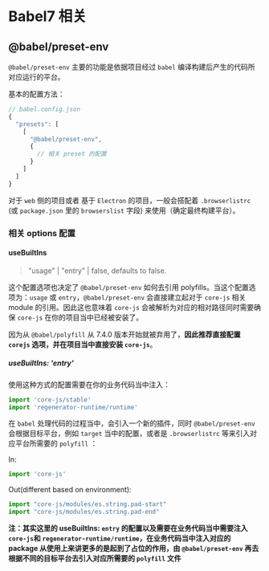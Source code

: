 # Babel7 相关

## @babel/preset-env

`@babel/preset-env` 主要的功能是依据项目经过 `babel` 编译构建后产生的代码所对应运行的平台。

基本的配置方法：

```javascript
// babel.config.json
{
  "presets": [
    [
      "@babel/preset-env",
      {
        // 相关 preset 的配置
      }
    ]
  ]
}
```

对于 `web` 侧的项目或者 基于 `Electron` 的项目，一般会搭配着 `.browserlistrc` (或 `package.json` 里的 `browserslist` 字段) 来使用（确定最终构建平台）。

### 相关 options 配置

#### useBuiltIns

> "usage" | "entry" | false, defaults to false.

这个配置选项也决定了 `@babel/preset-env` 如何去引用 polyfills。当这个配置选项为：`usage` 或 `entry`，`@babel/preset-env` 会直接建立起对于 `core-js` 相关 module 的引用。因此这也意味着 `core-js` 会被解析为对应的相对路径同时需要确保 `core-js` 在你的项目当中已经被安装了。

因为从 `@babel/polyfill` 从 7.4.0 版本开始就被弃用了，**因此推荐直接配置 `corejs` 选项，并在项目当中直接安装 `core-js`**。

##### useBuiltIns: 'entry'

使用这种方式的配置需要在你的业务代码当中注入：

```javascript
import 'core-js/stable'
import 'regenerator-runtime/runtime'
```

在 `babel` 处理代码的过程当中，会引入一个新的插件，同时 `@babel/preset-env` 会根据目标平台，例如 `target` 当中的配置，或者是 `.browserlistrc` 等来引入对应平台所需要的 `polyfill` ：

In:

```javascript
import 'core-js'
```

Out(different based on environment):

```javascript
import "core-js/modules/es.string.pad-start"
import "core-js/modules/es.string.pad-end"
```

**注：其实这里的 useBuiltIns: `entry` 的配置以及需要在业务代码当中需要注入 `core-js`和 `regenerator-runtime/runtime`，在业务代码当中注入对应的 package 从使用上来讲更多的是起到了占位的作用，由 `@babel/preset-env` 再去根据不同的目标平台去引入对应所需要的 `polyfill` 文件**